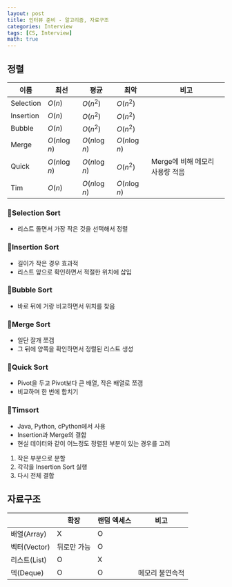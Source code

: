 ```yaml
---
layout: post
title: 인터뷰 준비 - 알고리즘, 자료구조
categories: Interview
tags: [CS, Interview]
math: true
---
```


## 정렬

| 이름      | 최선          | 평균          | 최악          | 비고                            |
| --------- | ------------- | ------------- | ------------- | ------------------------------- |
| Selection | $O(n)$        | $O(n^2)$      | $O(n^2)$      |                                 |
| Insertion | $O(n)$        | $O(n^2)$      | $O(n^2)$      |                                 |
| Bubble    | $O(n)$        | $O(n^2)$      | $O(n^2)$      |                                 |
| Merge     | $O(n \log n)$ | $O(n \log n)$ | $O(n \log n)$ |                                 |
| Quick     | $O(n \log n)$ | $O(n \log n)$ | $O(n^2)$      | Merge에 비해 메모리 사용량 적음 |
| Tim       | $O(n)$        | $O(n \log n)$ | $O(n \log n)$ |                                 |

### 🤔Selection Sort

- 리스트 돌면서 가장 작은 것을 선택해서 정렬

### 🤔Insertion Sort

- 길이가 작은 경우 효과적
- 리스트 앞으로 확인하면서 적절한 위치에 삽입

### 🤔Bubble Sort

- 바로 뒤에 거랑 비교하면서 위치를 찾음

### 🤔Merge Sort

- 일단 잘개 쪼갬
- 그 뒤에 양쪽을 확인하면서 정렬된 리스트 생성

### 🤔Quick Sort

- Pivot을 두고 Pivot보다 큰 배열, 작은 배열로 쪼갬
- 비교하며 한 번에 합치기

### 🤔Timsort

- Java, Python, cPython에서 사용
- Insertion과 Merge의 결합
- 현실 데이터와 같이 어느정도 정렬된 부분이 있는 경우를 고려

1. 작은 부분으로 분할
2. 각각을 Insertion Sort 실행
3. 다시 전체 결합

## 자료구조

|              | 확장        | 랜덤 엑세스 | 비고            |
| ------------ | ----------- | ----------- | --------------- |
| 배열(Array)  | X           | O           |                 |
| 벡터(Vector) | 뒤로만 가능 | O           |                 |
| 리스트(List) | O           | X           |                 |
| 덱(Deque)    | O           | O           | 메모리 불연속적 |
